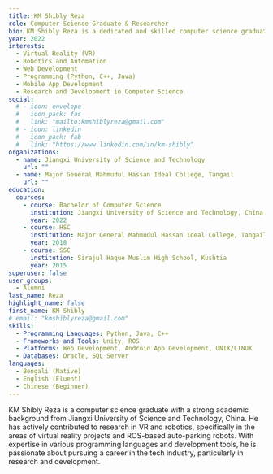 ```yaml
---
title: KM Shibly Reza
role: Computer Science Graduate & Researcher
bio: KM Shibly Reza is a dedicated and skilled computer science graduate with a strong foundation in VR, robotics, and automation. He has contributed to multiple research projects, particularly in VR and ROS-based robotics, and is eager to pursue a career in technology, leveraging his academic excellence and technical skills.
year: 2022
interests:
  - Virtual Reality (VR)
  - Robotics and Automation
  - Web Development
  - Programming (Python, C++, Java)
  - Mobile App Development
  - Research and Development in Computer Science
social:
  # - icon: envelope
  #   icon_pack: fas
  #   link: "mailto:kmshiblyreza@gmail.com"
  # - icon: linkedin
  #   icon_pack: fab
  #   link: "https://www.linkedin.com/in/km-shibly"
organizations:
  - name: Jiangxi University of Science and Technology
    url: ""
  - name: Major General Mahmudul Hassan Ideal College, Tangail
    url: ""
education:
  courses:
    - course: Bachelor of Computer Science
      institution: Jiangxi University of Science and Technology, China
      year: 2022
    - course: HSC
      institution: Major General Mahmudul Hassan Ideal College, Tangail
      year: 2018
    - course: SSC
      institution: Sirajul Haque Muslim High School, Kushtia
      year: 2015
superuser: false
user_groups:
  - Alumni
last_name: Reza
highlight_name: false
first_name: KM Shibly
# email: "kmshiblyreza@gmail.com"
skills:
  - Programming Languages: Python, Java, C++
  - Frameworks and Tools: Unity, ROS
  - Platforms: Web Development, Android App Development, UNIX/LINUX
  - Databases: Oracle, SQL Server
languages:
  - Bengali (Native)
  - English (Fluent)
  - Chinese (Beginner)
---
```


KM Shibly Reza is a computer science graduate with a strong academic background from Jiangxi University of Science and Technology, China. He has actively contributed to research in VR and robotics, specifically in the areas of virtual reality projects and ROS-based auto-parking robots. With expertise in various programming languages and development tools, he is passionate about pursuing a career in the tech industry, particularly in research and development.
